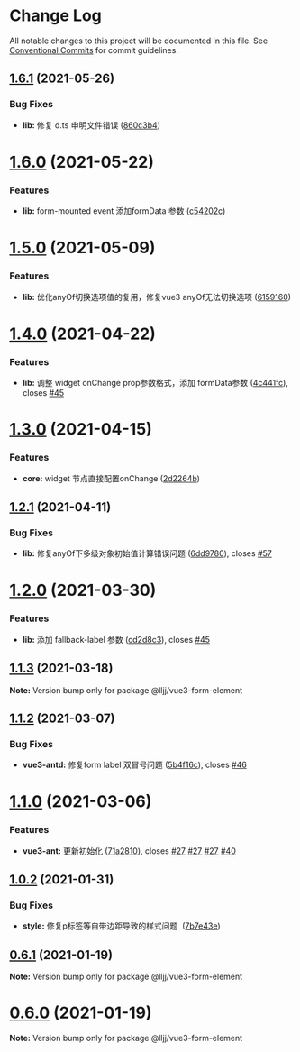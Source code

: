 # Change Log

All notable changes to this project will be documented in this file.
See [Conventional Commits](https://conventionalcommits.org) for commit guidelines.

## [1.6.1](https://github.com/lljj-x/vue-json-schema-form/compare/v1.6.0...v1.6.1) (2021-05-26)


### Bug Fixes

* **lib:** 修复 d.ts 申明文件错误 ([860c3b4](https://github.com/lljj-x/vue-json-schema-form/commit/860c3b42a38ac3e76b2e16c3d74a45c7cd95dfa1))





# [1.6.0](https://github.com/lljj-x/vue-json-schema-form/compare/v1.5.0...v1.6.0) (2021-05-22)


### Features

* **lib:** form-mounted event 添加formData 参数 ([c54202c](https://github.com/lljj-x/vue-json-schema-form/commit/c54202c27304add9636a7062c05c80c60fc200a6))





# [1.5.0](https://github.com/lljj-x/vue-json-schema-form/compare/v1.4.0...v1.5.0) (2021-05-09)


### Features

* **lib:** 优化anyOf切换选项值的复用，修复vue3 anyOf无法切换选项 ([6159160](https://github.com/lljj-x/vue-json-schema-form/commit/6159160d1727165e706343187aca129360dc011f))





# [1.4.0](https://github.com/lljj-x/vue-json-schema-form/compare/v1.3.0...v1.4.0) (2021-04-22)


### Features

* **lib:** 调整 widget onChange prop参数格式，添加 formData参数 ([4c441fc](https://github.com/lljj-x/vue-json-schema-form/commit/4c441fce239ade40b10a42bf361c3ee920a044ed)), closes [#45](https://github.com/lljj-x/vue-json-schema-form/issues/45)





# [1.3.0](https://github.com/lljj-x/vue-json-schema-form/compare/v1.2.1...v1.3.0) (2021-04-15)


### Features

* **core:** widget 节点直接配置onChange ([2d2264b](https://github.com/lljj-x/vue-json-schema-form/commit/2d2264b004c3b6586e225c563bf03ca52fc5e53a))





## [1.2.1](https://github.com/lljj-x/vue-json-schema-form/compare/v1.2.0...v1.2.1) (2021-04-11)


### Bug Fixes

* **lib:** 修复anyOf下多级对象初始值计算错误问题 ([6dd9780](https://github.com/lljj-x/vue-json-schema-form/commit/6dd97804573aa55001c2715da4a6ffcc5ee897b9)), closes [#57](https://github.com/lljj-x/vue-json-schema-form/issues/57)





# [1.2.0](https://github.com/lljj-x/vue-json-schema-form/compare/v1.1.3...v1.2.0) (2021-03-30)


### Features

* **lib:** 添加 fallback-label 参数 ([cd2d8c3](https://github.com/lljj-x/vue-json-schema-form/commit/cd2d8c3ed72b9bc03e44eb5b86eb1b18fe67c34c)), closes [#45](https://github.com/lljj-x/vue-json-schema-form/issues/45)





## [1.1.3](https://github.com/lljj-x/vue-json-schema-form/compare/v1.1.2...v1.1.3) (2021-03-18)

**Note:** Version bump only for package @lljj/vue3-form-element





## [1.1.2](https://github.com/lljj-x/vue-json-schema-form/compare/v1.1.1...v1.1.2) (2021-03-07)


### Bug Fixes

* **vue3-antd:** 修复form label 双冒号问题 ([5b4f16c](https://github.com/lljj-x/vue-json-schema-form/commit/5b4f16c3c1a4f4b784c2fd5c1fbe7eec40cf8d7b)), closes [#46](https://github.com/lljj-x/vue-json-schema-form/issues/46)





# [1.1.0](https://github.com/lljj-x/vue-json-schema-form/compare/v1.0.2...v1.1.0) (2021-03-06)


### Features

* **vue3-ant:** 更新初始化 ([71a2810](https://github.com/lljj-x/vue-json-schema-form/commit/71a281045af11f215333050396aa546dd5e78b88)), closes [#27](https://github.com/lljj-x/vue-json-schema-form/issues/27) [#27](https://github.com/lljj-x/vue-json-schema-form/issues/27) [#27](https://github.com/lljj-x/vue-json-schema-form/issues/27) [#40](https://github.com/lljj-x/vue-json-schema-form/issues/40)





## [1.0.2](https://github.com/lljj-x/vue-json-schema-form/compare/v1.0.1...v1.0.2) (2021-01-31)


### Bug Fixes

* **style:** 修复p标签等自带边距导致的样式问题  ([7b7e43e](https://github.com/lljj-x/vue-json-schema-form/commit/7b7e43eaa06c14a436b34c38d6d69aad27d67512))





## [0.6.1](https://github.com/lljj-x/vue-json-schema-form/compare/v0.6.0...v0.6.1) (2021-01-19)

**Note:** Version bump only for package @lljj/vue3-form-element





# [0.6.0](https://github.com/lljj-x/vue-json-schema-form/compare/v0.5.0...v0.6.0) (2021-01-19)

**Note:** Version bump only for package @lljj/vue3-form-element
